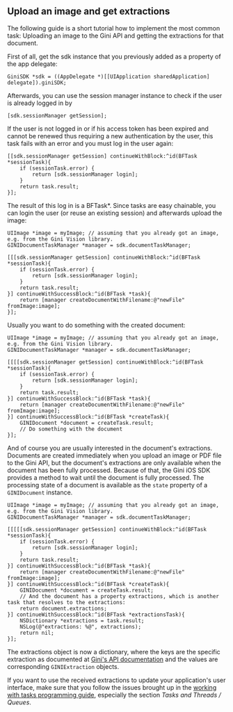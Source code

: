 Upload an image and get extractions
-----------------------------------

The following guide is a short tutorial how to implement the most common task: Uploading an image to the Gini API and
getting the extractions for that document.

First of all, get the sdk instance that you previously added as a property of the app delegate: 

    GiniSDK *sdk = ((AppDelegate *)[[UIApplication sharedApplication] delegate]).giniSDK;
    
Afterwards, you can use the session manager instance to check if the user is already logged in by 

    [sdk.sessionManager getSession];

If the user is not logged in or if his access token has been expired and cannot be renewed thus requiring a new
authentication by the user, this task fails with an error and you must log in the user again:

    [[sdk.sessionManager getSession] continueWithBlock:^id(BFTask *sessionTask){
        if (sessionTask.error) {
            return [sdk.sessionManager login];
        }
        return task.result;
    }];

The result of this log in is a BFTask*. Since tasks are easy chainable, you can login the user (or reuse an existing
session) and afterwards upload the image:

    UIImage *image = myImage; // assuming that you already got an image, e.g. from the Gini Vision library.
    GINIDocumentTaskManager *manager = sdk.documentTaskManager;

    [[[sdk.sessionManager getSession] continueWithBlock:^id(BFTask *sessionTask){
        if (sessionTask.error) {
            return [sdk.sessionManager login];
        }
        return task.result;
    }] continueWithSuccessBlock:^id(BFTask *task){
        return [manager createDocumentWithFilename:@"newFile" fromImage:image];
    }];

Usually you want to do something with the created document:
 
    UIImage *image = myImage; // assuming that you already got an image, e.g. from the Gini Vision library.
    GINIDocumentTaskManager *manager = sdk.documentTaskManager;
    
    [[[[sdk.sessionManager getSession] continueWithBlock:^id(BFTask *sessionTask){
        if (sessionTask.error) {
            return [sdk.sessionManager login];
        }
        return task.result;
    }] continueWithSuccessBlock:^id(BFTask *task){
        return [manager createDocumentWithFilename:@"newFile" fromImage:image];
    }] continueWithSuccessBlock:^id(BFTask *createTask){
        GINIDocument *document = createTask.result;
        // Do something with the document
    }];

And of course you are usually interested in the document's extractions. Documents are created immediately when you
upload an image or PDF file to the Gini API, but the document's extractions are only available when the document has 
been fully processed. Because of that, the Gini iOS SDK provides a method to wait until the document is fully processed.
The processing state of a document is available as the `state` property of a `GINIDocument` instance.

    UIImage *image = myImage; // assuming that you already got an image, e.g. from the Gini Vision library.
    GINIDocumentTaskManager *manager = sdk.documentTaskManager;

    [[[[[sdk.sessionManager getSession] continueWithBlock:^id(BFTask *sessionTask){
        if (sessionTask.error) {
            return [sdk.sessionManager login];
        }
        return task.result;
    }] continueWithSuccessBlock:^id(BFTask *task){
        return [manager createDocumentWithFilename:@"newFile" fromImage:image];
    }] continueWithSuccessBlock:^id(BFTask *createTask){
        GINIDocument *document = createTask.result;
        // And the document has a property extractions, which is another task that resolves to the extractions:
        return document.extractions;
    }] continueWithSuccessBlock:^id(BFTask *extractionsTask){
        NSDictionary *extractions = task.result;
        NSLog(@"extractions: %@", extractions);
        return nil;
    }];
    
The extractions object is now a dictionary, where the keys are the specific extraction as documented at 
[Gini's API documentation](http://developer.gini.net/gini-api/html/document_extractions.html#available-specific-extractions) and the values are
corresponding `GINIExtraction` objects.

If you want to use the received extractions to update your application's user interface, make sure that you follow the
issues brought up in the [working with tasks programming guide](2.%20Working%20with%20tasks.html), especially the section
*Tasks and Threads / Queues*.
